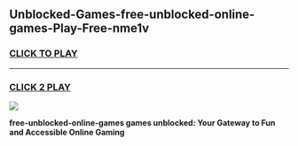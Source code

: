 
## Unblocked-Games-free-unblocked-online-games-Play-Free-nme1v
<h3>
<a href="https://premium76.site?title=free-unblocked-online-games&ref=21A">CLICK TO PLAY</a></h3>
<hr>

<h3>
<a href="https://premium76.site?title=free-unblocked-online-games&ref=21A">CLICK 2 PLAY</a>
  
</h3>

<a href="https://premium76.site?title=free-unblocked-online-games&ref=21A"><img src="https://clearcache.store/games.png"></a>


**free-unblocked-online-games games unblocked: Your Gateway to Fun and Accessible Online Gaming**
